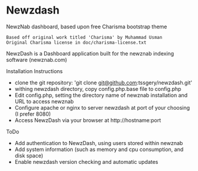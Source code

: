 Newzdash
========

NewzNab dashboard, based upon free Charisma bootstrap theme
	
    Based off original work titled 'Charisma' by Muhammad Usman
    Original Charisma license in doc/charisma-license.txt


NewzDash is a Dashboard application built for the newznab indexing software (newznab.com)

Installation Instructions

- clone the git repository: 'git clone git@github.com:tssgery/newzdash.git'
- withing newzdash directory, copy config.php.base file to config.php
- Edit config.php, setting the directory name of newznab installation and URL to access newznab
- Configure apache or nginx to server newzdash at port of your choosing (I prefer 8080)
- Access NewzDash via your browser at http://hostname:port


ToDo
- Add authentication to NewzDash, using users stored within newznab
- Add system information (such as memory and cpu consumption, and disk space)
- Enable newzdash version checking and automatic updates

